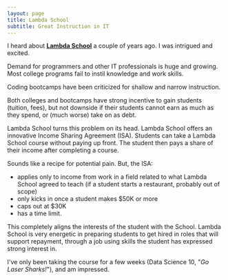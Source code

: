 ```yaml
---
layout: page
title: Lambda School
subtitle: Great Instruction in IT
---
```


I heard about [**Lambda School**](http://lambdaschool.com/) a couple of years ago. I was intrigued and excited.

Demand for programmers and other IT professionals is huge and growing. Most college programs fail to instil knowledge and work skills.

Coding bootcamps have been criticized for shallow and narrow instruction.

Both colleges and bootcamps have strong incentive to gain students (tuition, fees), but not downside if their students cannot earn as much as they spend, or (much worse) take on as debt.

Lambda School turns this problem on its head.  Lambda School offers an innovative Income Sharing Agreement (ISA). Students can take a Lambda School course without paying up front. The student then pays a share of their income after completing a course.

Sounds like a recipe for potential pain. But, the ISA:
- applies only to income from work in a field related to what Lambda School agreed to teach (if a student starts a restaurant, probably out of scope)
- only kicks in once a student makes $50K or more
- caps out at $30K
- has a time limit.

This completely aligns the interests of the student with the School. Lambda School is very energetic in preparing students to get hired in roles that will support repayment, through a job using skills the student has expressed strong interest in.

I've only been taking the course for a few weeks (Data Science 10, "*Go Laser Sharks!*"), and am impressed.

